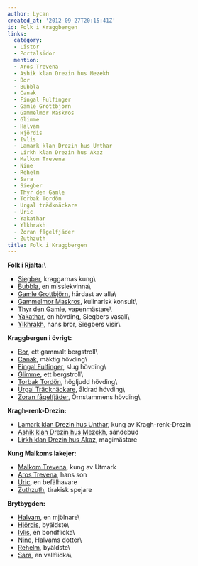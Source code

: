 ```yaml
---
author: Lycan
created_at: '2012-09-27T20:15:41Z'
id: Folk i Kraggbergen
links:
  category:
  - Listor
  - Portalsidor
  mention:
  - Aros Trevena
  - Ashik klan Drezin hus Mezekh
  - Bor
  - Bubbla
  - Canak
  - Fingal Fulfinger
  - Gamle Grottbjörn
  - Gammelmor Maskros
  - Glimme
  - Halvam
  - Hjördis
  - Ivlis
  - Lamark klan Drezin hus Unthar
  - Lirkh klan Drezin hus Akaz
  - Malkom Trevena
  - Nine
  - Rehelm
  - Sara
  - Siegber
  - Thyr den Gamle
  - Torbak Tordön
  - Urgal trädknäckare
  - Uric
  - Yakathar
  - Ylkhrakh
  - Zoran fågelfjäder
  - Zuthzuth
title: Folk i Kraggbergen
---
```


**Folk i Rjalta:**\

-   [Siegber], kraggarnas kung\
-   [Bubbla], en misslekvinna\
-   [Gamle Grottbjörn], hårdast av alla\
-   [Gammelmor Maskros], kulinarisk konsult\
-   [Thyr den Gamle], vapenmästare\
-   [Yakathar], en hövding, Siegbers vasall\
-   [Ylkhrakh], hans bror, Siegbers visir\

**Kraggbergen i övrigt:**

-   [Bor], ett gammalt bergstroll\
-   [Canak], mäktig hövding\
-   [Fingal Fulfinger], slug hövding\
-   [Glimme], ett bergstroll\
-   [Torbak Tordön], högljudd hövding\
-   [Urgal Trädknäckare], åldrad hövding\
-   [Zoran fågelfjäder], Örnstammens hövding\

**Kragh-renk-Drezin:**

-   [Lamark klan Drezin hus Unthar], kung av Kragh-renk-Drezin
-   [Ashik klan Drezin hus Mezekh], sändebud
-   [Lirkh klan Drezin hus Akaz], magimästare

**Kung Malkoms lakejer:**

-   [Malkom Trevena], kung av Utmark
-   [Aros Trevena], hans son
-   [Uric], en befälhavare
-   [Zuthzuth], tirakisk spejare

**Brytbygden:**

-   [Halvam], en mjölnare\
-   [Hjördis], byäldste\
-   [Ivlis], en bondflicka\
-   [Nine], Halvams dotter\
-   [Rehelm], byäldste\
-   [Sara], en vallflicka\

  [Siegber]: Siegber
  [Bubbla]: Bubbla
  [Gamle Grottbjörn]: Gamle_Grottbjörn
  [Gammelmor Maskros]: Gammelmor_Maskros
  [Thyr den Gamle]: Thyr_den_Gamle
  [Yakathar]: Yakathar
  [Ylkhrakh]: Ylkhrakh
  [Bor]: Bor
  [Canak]: Canak
  [Fingal Fulfinger]: Fingal_Fulfinger
  [Glimme]: Glimme
  [Torbak Tordön]: Torbak_Tordön
  [Urgal Trädknäckare]: Urgal_trädknäckare
  [Zoran fågelfjäder]: Zoran_fågelfjäder
  [Lamark klan Drezin hus Unthar]: Lamark_klan_Drezin_hus_Unthar
  [Ashik klan Drezin hus Mezekh]: Ashik_klan_Drezin_hus_Mezekh
  [Lirkh klan Drezin hus Akaz]: Lirkh_klan_Drezin_hus_Akaz
  [Malkom Trevena]: Malkom_Trevena
  [Aros Trevena]: Aros_Trevena
  [Uric]: Uric
  [Zuthzuth]: Zuthzuth
  [Halvam]: Halvam
  [Hjördis]: Hjördis
  [Ivlis]: Ivlis
  [Nine]: Nine
  [Rehelm]: Rehelm
  [Sara]: Sara